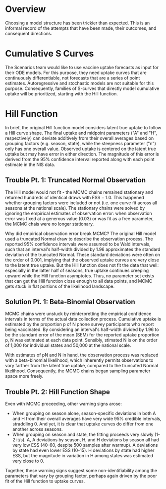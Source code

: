 # Overview

Choosing a model structure has been trickier than expected. This is an informal record of the attempts that have been made, their outcomes, and consequent directions.

# Cumulative S Curves

The Scenarios team would like to use vaccine uptake forecasts as input for their ODE models. For this purpose, they need uptake curves that are continuously differentiable, not forecasts that are a series of point estimates. Autoregressive and stochastic models are not suitable for this purpose. Consequently, families of S-curves that directly model cumulative uptake will be prioritized, starting with the Hill function.

# Hill Function

In brief, the original Hill function model considers latent true uptake to follow a Hill curve shape. The final uptake and midpoint parameters ("A" and "H", respectively) can deviate additively from their overall averages based on grouping factors (e.g. season, state), while the steepness parameter ("n") only has one overall value. Observed uptake is centered on the latent true uptake but may have error in either direction. The magnitude of this error is derived from the 95% confidence interval reported along with each point estimate in the NIS data.

## Trouble Pt. 1: Truncated Normal Observation

The Hill model would not fit - the MCMC chains remained stationary and returned hundreds of identical draws with ESS = 1.0. This happened whether grouping factors were included or not (i.e. one curve fit across all seasons at the national scale). The stationary chains were solved by ignoring the empirical estimates of observation error: when observation error was fixed at a generous value (0.03) or was fit as a free parameter, the MCMC chais were no longer stationary.

Why did empirical observation error break MCMC? The original Hill model used a truncated Normal draw to describe the observation process. The reported 95% confidence intervals were assumed to be Wald intervals, such that an interval's half-width divided by 1.96 approximates the standard deviation of the truncated Normal. These standard deviations were often on the order of 0.001, implying that the observed uptake curves are very close to the latent true uptake. But the Hill function does not fit the data that well: especially in the latter half of seasons, true uptake continues creeping upward while the Hill function asymptotes. Thus, no parameter set exists that can get the Hill function close enough to all data points, and MCMC gets stuck in flat portions of the likelihood landscape.

## Solution Pt. 1: Beta-Binomial Observation

MCMC chains were unstuck by reinterpretting the empirical confidence intervals in terms of the actual data collection process. Cumulative uptake is estimated by the proportion p of N phone survey participants who report being vaccinated. By considering an interval's half-width divided by 1.96 to be the standard error of the mean (SEM) for the reported uptake proportion p, N was estimated at each data point. Sensibly, stimated N is on the order of 1,000 for individual states and 50,000 at the national scale.

With estimates of pN and N in hand, the observation process was replaced with a beta-binomial likelihood, which inherently permits observations to vary farther from the latent true uptake, compared to the truncated Normal likelihood. Consequently, the MCMC chains began sampling parameter space more freely.

## Trouble Pt. 2: Hill Function Shape

Even with MCMC proceeding, other warning signs arose:
- When grouping on season alone, season-specific deviations in both A and H from their overall averages have very wide 95% credible intervals, straddling 0. And yet, it is clear that uptake curves do differ from one another across seasons.
- When grouping on season and state, the fitting proceeds very slowly (1-2 it/s). A, A deviations by season, H, and H deviations by season all had very low ESS (40-60, despite 500 samples after warmup). A deviations by state had even lower ESS (10-15). H deviations by state had higher ESS, but the magnitude in variation in H among states was estimated very close to 0.

Together, these warning signs suggest some non-identifiability among the parameters that vary by grouping factor, perhaps again driven by the poor fit of the Hill function to uptake curves.
